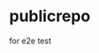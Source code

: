 # publicrepo
for e2e test







































































































































































































































































































































































































































































































































































































































































































































































































































































































































































































































































































































































































































































































































































































































































































































































































































































































































































































































































































































































































































































































































































































































































































































































































































































































































































































































































































































































































































































































































































































































































































































































































































































































































































































































































































































































































































































































































